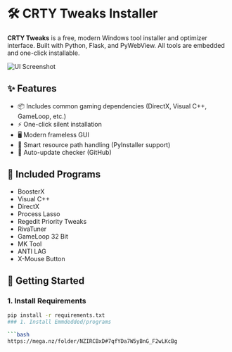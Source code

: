 # 🛠️ CRTY Tweaks Installer

**CRTY Tweaks** is a free, modern Windows tool installer and optimizer interface. Built with Python, Flask, and PyWebView. All tools are embedded and one-click installable.

![UI Screenshot]([https://i.hizliresim.com/hxrtnmh.png](https://i.hizliresim.com/hxrtnmh.png))

## ✨ Features

- 📦 Includes common gaming dependencies (DirectX, Visual C++, GameLoop, etc.)
- ⚡ One-click silent installation
- 🖥️ Modern frameless GUI
- 🧠 Smart resource path handling (PyInstaller support)
- 🔁 Auto-update checker (GitHub)

## 🔧 Included Programs

- BoosterX
- Visual C++
- DirectX
- Process Lasso
- Regedit Priority Tweaks
- RivaTuner
- GameLoop 32 Bit
- MK Tool
- ANTI LAG
- X-Mouse Button

## 🚀 Getting Started

### 1. Install Requirements

```bash
pip install -r requirements.txt
### 1. Install Emmdedded/programs

```bash
https://mega.nz/folder/NZIRCBxD#7qfYDa7W5yBnG_F2wLKcBg
